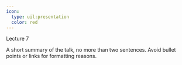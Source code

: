 ```yaml
---
icon:
  type: uil:presentation
  color: red
---   
```


Lecture 7

A short summary of the talk, no more than two sentences. Avoid bullet points or links for formatting reasons.